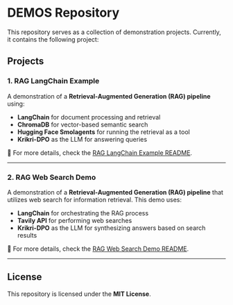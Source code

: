 # DEMOS Repository

This repository serves as a collection of demonstration projects. Currently, it contains the following project:

## Projects

### 1. RAG LangChain Example

A demonstration of a **Retrieval-Augmented Generation (RAG) pipeline** using:
- **LangChain** for document processing and retrieval
- **ChromaDB** for vector-based semantic search
- **Hugging Face Smolagents** for running the retrieval as a tool
- **Krikri-DPO** as the LLM for answering queries

📌 For more details, check the [RAG LangChain Example README](./rag-langchain-example/README.md).

---

### 2. RAG Web Search Demo

A demonstration of a **Retrieval-Augmented Generation (RAG) pipeline** that utilizes web search for information retrieval. This demo uses:
- **LangChain** for orchestrating the RAG process
- **Tavily API** for performing web searches
- **Krikri-DPO** as the LLM for synthesizing answers based on search results

📌 For more details, check the [RAG Web Search Demo README](./rag-web-search-demo/README.md).

---

## License

This repository is licensed under the **MIT License**.
